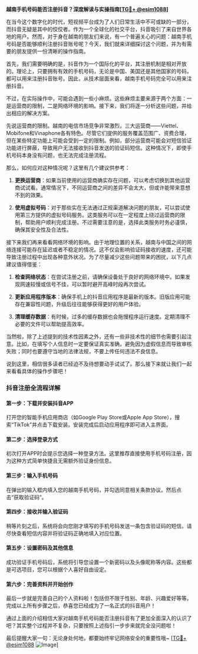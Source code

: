 **越南手机号码能否注册抖音？深度解读与实操指南[[TG💪+ @esim1088](https://t.me/s/esim1088)]**

在当今这个数字化的时代，短视频平台成为了人们日常生活中不可或缺的一部分，而抖音无疑是其中的佼佼者。作为一个全球化的社交平台，抖音吸引了来自世界各地的用户。然而，对于身在越南的朋友们来说，有一个普遍关心的问题：越南手机号码是否能够顺利注册抖音账号呢？今天，我们就来详细探讨这个问题，并为有需要的朋友提供一份清晰的操作指南。

首先，我们需要明确的是，抖音作为一个国际化的平台，其注册机制是相对开放的。理论上，只要拥有有效的手机号码，无论是中国、美国还是其他国家的号码，都可以用来注册抖音账号。因此，从技术层面来看，越南手机号码完全可以用来注册抖音。

不过，在实际操作中，可能会遇到一些小麻烦。这些麻烦主要来源于两个方面：一是运营商的限制，二是网络环境的影响。接下来，我们将逐一分析这些问题，并给出相应的解决方案。

先说运营商的限制。越南的电信市场竞争非常激烈，三大运营商——Viettel、Mobifone和Vinaphone各有特色。尽管它们提供的服务覆盖范围广、资费合理，但在某些特定功能上可能会受到一定的限制。例如，部分运营商可能会对短信验证功能进行屏蔽，导致用户无法接收到抖音发送的验证码短信。这种情况下，即使手机号码本身没有问题，也无法完成注册流程。

那么，如何应对这种情况呢？这里有几个建议供参考：

1. **更换运营商**：如果当前使用的运营商确实存在问题，可以考虑切换到其他运营商试试看。通常情况下，不同运营商之间的差异不会太大，但或许能带来意想不到的效果。
   
2. **使用虚拟号码**：对于那些实在无法通过正规渠道解决问题的朋友，可以尝试使用第三方提供的虚拟号码服务。这类服务可以在一定程度上绕过运营商的限制，帮助用户顺利完成注册。不过需要注意的是，选择此类服务时务必谨慎，确保其安全性及合法性。

接下来我们再来看看网络环境的影响。由于地理位置的关系，越南与中国之间的网络连接可能存在延迟或者不稳定的情况。这不仅会影响验证码接收的速度，还可能导致注册过程中出现各种意外状况。为了尽量减少这些问题带来的困扰，以下几点建议值得借鉴：

1. **检查网络状态**：在尝试注册之前，请确保设备处于良好的网络环境中。如果发现网速较慢或信号不佳，可以暂时避开高峰时段再次尝试。

2. **更新应用程序版本**：确保手机上的抖音应用程序是最新的版本。旧版应用可能存在兼容性问题，升级后往往能够获得更好的用户体验。

3. **清理缓存数据**：有时候，过多的缓存数据也会拖慢程序运行速度。定期清理不必要的文件可以帮助提高效率。

当然啦，除了上述提到的技术性因素之外，还有一些非技术性的细节也需要引起注意。比如，在填写个人信息时一定要保证真实准确，避免因为虚假信息而导致审核失败；同时也要遵守当地的法律法规，不要上传任何违法不良信息。

说到这里，相信很多读者已经迫不及待想要动手试试了。那么接下来就让我们一起来看看具体的操作步骤吧！

### 抖音注册全流程详解

#### 第一步：下载并安装抖音APP
打开您的智能手机应用商店（如Google Play Store或Apple App Store），搜索“TikTok”并点击下载安装。安装完成后启动应用程序即可进入主界面。

#### 第二步：选择登录方式
初次打开APP时会提示您选择一种登录方法。这里推荐直接使用手机号码注册，因为这种方式简单快捷且无需额外验证身份信息。

#### 第三步：输入手机号码
在弹出的输入框内填入您的越南手机号码，并勾选同意相关条款协议。然后点击“获取验证码”。

#### 第四步：接收并输入验证码
稍等片刻之后，系统将会向您刚才填写的手机号码发送一条包含验证码的短信。请尽快查看短信内容并将验证码正确地填入对应位置。

#### 第五步：设置密码及其他信息
成功验证手机号码后，系统将引导您设置一个新密码以及头像昵称等内容。这些都是可选项目，您可以根据个人喜好自由设定。

#### 第六步：完善资料并开始创作
最后一步就是完善自己的个人资料啦！包括但不限于性别、年龄、兴趣爱好等等。完成以上所有步骤之后，恭喜您已经成为了一名正式的抖音用户！

通过上面的介绍相信大家对越南手机号码能否注册抖音有了更加全面深入的认识了吧？其实整个过程并不复杂，只要按照上述指引一步步来就完全没问题啦！

最后提醒大家一句：无论身处何地，都要始终牢记网络安全的重要性哦~ [[TG💪+ @esim1088](https://t.me/s/esim1088) ![Image](https://i.postimg.cc/4NQfJmqS/Snipaste-2025-05-13-00-14-12.png)]